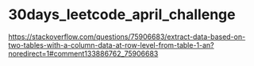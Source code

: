 # 30days_leetcode_april_challenge

https://stackoverflow.com/questions/75906683/extract-data-based-on-two-tables-with-a-column-data-at-row-level-from-table-1-an?noredirect=1#comment133886762_75906683
